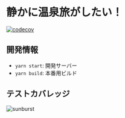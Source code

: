 # 静かに温泉旅がしたい！
[![codecov](https://codecov.io/gh/konabe/onsen-tabi-web/graph/badge.svg?token=XM6J4Q321N)](https://codecov.io/gh/konabe/onsen-tabi-web)

## 開発情報

- `yarn start`: 開発サーバー
- `yarn build`: 本番用ビルド

## テストカバレッジ

![sunburst](https://codecov.io/gh/konabe/onsen-tabi-web/graphs/sunburst.svg?token=XM6J4Q321N)
